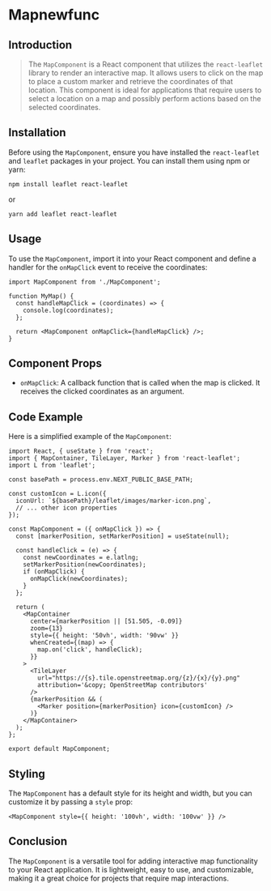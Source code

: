 # Mapnewfunc



## Introduction

> The `MapComponent` is a React component that utilizes the `react-leaflet` library to render an interactive map. It allows users to click on the map to place a custom marker and retrieve the coordinates of that location. This component is ideal for applications that require users to select a location on a map and possibly perform actions based on the selected coordinates.

## Installation

Before using the `MapComponent`, ensure you have installed the `react-leaflet` and `leaflet` packages in your project. You can install them using npm or yarn:

```
npm install leaflet react-leaflet
```

or

```
yarn add leaflet react-leaflet
```

## Usage

To use the `MapComponent`, import it into your React component and define a handler for the `onMapClick` event to receive the coordinates:

```
import MapComponent from './MapComponent';

function MyMap() {
  const handleMapClick = (coordinates) => {
    console.log(coordinates);
  };

  return <MapComponent onMapClick={handleMapClick} />;
}
```

## Component Props

- `onMapClick`: A callback function that is called when the map is clicked. It receives the clicked coordinates as an argument.

## Code Example

Here is a simplified example of the `MapComponent`:

```
import React, { useState } from 'react';
import { MapContainer, TileLayer, Marker } from 'react-leaflet';
import L from 'leaflet';

const basePath = process.env.NEXT_PUBLIC_BASE_PATH;

const customIcon = L.icon({
  iconUrl: `${basePath}/leaflet/images/marker-icon.png`,
  // ... other icon properties
});

const MapComponent = ({ onMapClick }) => {
  const [markerPosition, setMarkerPosition] = useState(null);

  const handleClick = (e) => {
    const newCoordinates = e.latlng;
    setMarkerPosition(newCoordinates);
    if (onMapClick) {
      onMapClick(newCoordinates);
    }
  };

  return (
    <MapContainer
      center={markerPosition || [51.505, -0.09]}
      zoom={13}
      style={{ height: '50vh', width: '90vw' }}
      whenCreated={(map) => {
        map.on('click', handleClick);
      }}
    >
      <TileLayer
        url="https://{s}.tile.openstreetmap.org/{z}/{x}/{y}.png"
        attribution='&copy; OpenStreetMap contributors'
      />
      {markerPosition && (
        <Marker position={markerPosition} icon={customIcon} />
      )}
    </MapContainer>
  );
};

export default MapComponent;
```

## Styling

The `MapComponent` has a default style for its height and width, but you can customize it by passing a `style` prop:

```
<MapComponent style={{ height: '100vh', width: '100vw' }} />
```

## Conclusion

The `MapComponent` is a versatile tool for adding interactive map functionality to your React application. It is lightweight, easy to use, and customizable, making it a great choice for projects that require map interactions.